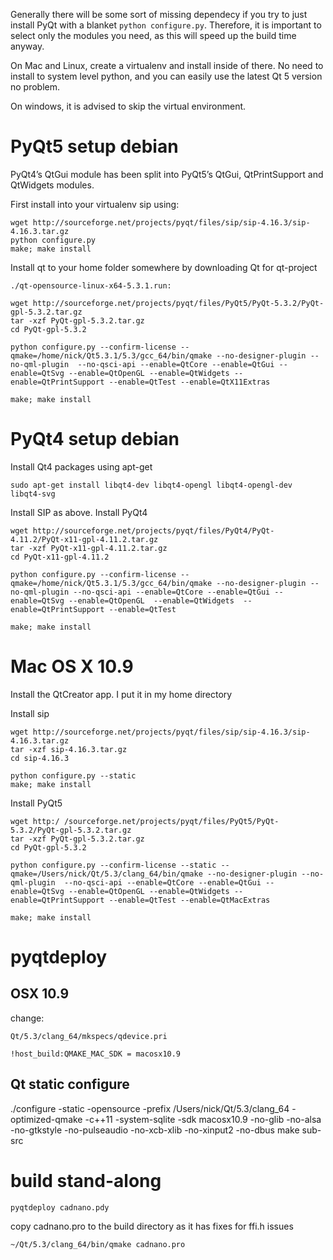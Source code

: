 Generally there will be some sort of missing dependecy if you try to just install
PyQt with a blanket `python configure.py`.  Therefore, it is important to select only
the modules you need, as this will speed up the build time anyway.

On Mac and Linux, create a virtualenv and install inside of there.  No need
to install to system level python, and you can easily use the latest
Qt 5 version no problem.

On windows, it is advised to skip the virtual environment.

# PyQt5 setup debian

PyQt4’s QtGui module has been split into PyQt5’s QtGui, QtPrintSupport and QtWidgets modules.   

First install into your virtualenv sip using:

    wget http://sourceforge.net/projects/pyqt/files/sip/sip-4.16.3/sip-4.16.3.tar.gz
    python configure.py
    make; make install

Install qt to your home folder somewhere by downloading Qt for qt-project

    ./qt-opensource-linux-x64-5.3.1.run:

    wget http://sourceforge.net/projects/pyqt/files/PyQt5/PyQt-5.3.2/PyQt-gpl-5.3.2.tar.gz
    tar -xzf PyQt-gpl-5.3.2.tar.gz
    cd PyQt-gpl-5.3.2

    python configure.py --confirm-license --qmake=/home/nick/Qt5.3.1/5.3/gcc_64/bin/qmake --no-designer-plugin --no-qml-plugin  --no-qsci-api --enable=QtCore --enable=QtGui --enable=QtSvg --enable=QtOpenGL --enable=QtWidgets --enable=QtPrintSupport --enable=QtTest --enable=QtX11Extras

    make; make install


# PyQt4 setup debian

Install Qt4 packages using apt-get

    sudo apt-get install libqt4-dev libqt4-opengl libqt4-opengl-dev libqt4-svg

Install SIP as above.
Install PyQt4

    wget http://sourceforge.net/projects/pyqt/files/PyQt4/PyQt-4.11.2/PyQt-x11-gpl-4.11.2.tar.gz
    tar -xzf PyQt-x11-gpl-4.11.2.tar.gz
    cd PyQt-x11-gpl-4.11.2

    python configure.py --confirm-license --qmake=/home/nick/Qt5.3.1/5.3/gcc_64/bin/qmake --no-designer-plugin --no-qml-plugin --no-qsci-api --enable=QtCore --enable=QtGui --enable=QtSvg --enable=QtOpenGL  --enable=QtWidgets  --enable=QtPrintSupport --enable=QtTest

    make; make install


# Mac OS X 10.9

Install the QtCreator app.  I put it in my home directory

Install sip

    wget http://sourceforge.net/projects/pyqt/files/sip/sip-4.16.3/sip-4.16.3.tar.gz
    tar -xzf sip-4.16.3.tar.gz
    cd sip-4.16.3

    python configure.py --static
    make; make install

Install PyQt5

    wget http:/ /sourceforge.net/projects/pyqt/files/PyQt5/PyQt-5.3.2/PyQt-gpl-5.3.2.tar.gz
    tar -xzf PyQt-gpl-5.3.2.tar.gz
    cd PyQt-gpl-5.3.2

    python configure.py --confirm-license --static --qmake=/Users/nick/Qt/5.3/clang_64/bin/qmake --no-designer-plugin --no-qml-plugin  --no-qsci-api --enable=QtCore --enable=QtGui --enable=QtSvg --enable=QtOpenGL --enable=QtWidgets --enable=QtPrintSupport --enable=QtTest --enable=QtMacExtras

    make; make install


# pyqtdeploy
## OSX 10.9
    
change:

    Qt/5.3/clang_64/mkspecs/qdevice.pri

    !host_build:QMAKE_MAC_SDK = macosx10.9


## Qt static configure
./configure -static -opensource -prefix /Users/nick/Qt/5.3/clang_64 -optimized-qmake -c++11 -system-sqlite -sdk macosx10.9 -no-glib -no-alsa -no-gtkstyle -no-pulseaudio -no-xcb-xlib -no-xinput2 -no-dbus
make sub-src

# build stand-along
    
    pyqtdeploy cadnano.pdy

copy cadnano.pro to the build directory as it has fixes for ffi.h issues
    
    ~/Qt/5.3/clang_64/bin/qmake cadnano.pro

